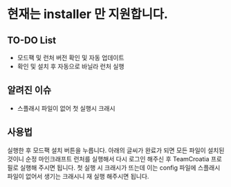 ﻿# 현재는 installer 만 지원합니다.

## TO-DO List
 - 모드팩 및 런처 버전 확인 및 자동 업데이트
 - 확인 및 설치 후 자동으로 바닐라 런처 실행
 

## 알려진 이슈
 - 스플래시 파일이 없어 첫 실행시 크래시

## 사용법
실행한 후 모드팩 설치 버튼을 누릅니다. 아래의 글씨가 완료가 되면 모든 파일이 설치된 것이니 순정 마인크래프트 런처를 실행해서 다시 로그인 해주신 후 TeamCroatia 프로필로 실행해 주시면 됩니다. 첫 실행 시 크래시가 뜨는데 이는 config 파일에 스플래시 파일이 없어서 생기는 크래시니 재 실행 해주시면 됩니다.